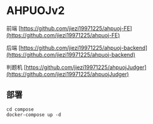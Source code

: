 # AHPUOJv2

前端 [https://github.com/jiezi19971225/ahpuoj-FE](https://github.com/jiezi19971225/ahpuoj-FE)

后端 [https://github.com/jiezi19971225/ahpuoj-backend](https://github.com/jiezi19971225/ahpuoj-backend)

判题机 [https://github.com/jiezi19971225/ahpuojJudger](https://github.com/jiezi19971225/ahpuojJudger)

## 部署

```
cd compose
docker-compose up -d
```